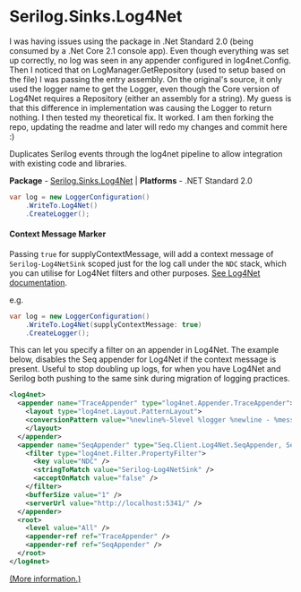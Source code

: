 # Serilog.Sinks.Log4Net

I was having issues using the package in .Net Standard 2.0 (being consumed by a .Net Core 2.1 console app). Even though everything was set up correctly, no log was seen in any appender configured in log4net.Config.
Then I noticed that on LogManager.GetRepository (used to setup based on the file) I was passing the entry assembly. On the original's source, it only used the logger name to get the Logger, even though the Core version of Log4Net requires a Repository (either an assembly for a string). My guess is that this difference in implementation was causing the Logger to return nothing.
I then tested my theoretical fix. It worked. I am then forking the repo, updating the readme and later will redo my changes and commit here :)

Duplicates Serilog events through the log4net pipeline to allow integration with existing code and libraries.

**Package** - [Serilog.Sinks.Log4Net](http://nuget.org/packages/serilog.sinks.log4net)
| **Platforms** - .NET Standard 2.0

```csharp
var log = new LoggerConfiguration()
    .WriteTo.Log4Net()
    .CreateLogger();
```

#### Context Message Marker
Passing `true` for supplyContextMessage, will add a context message of `Serilog-Log4NetSink` scoped just for the log call under the `NDC` stack, which you can utilise for Log4Net filters and other purposes. [See Log4Net documentation](https://logging.apache.org/log4net/release/manual/contexts.html#stacks).

e.g.

```csharp
var log = new LoggerConfiguration()
    .WriteTo.Log4Net(supplyContextMessage: true)
    .CreateLogger();
```

This can let you specify a filter on an appender in Log4Net. The example below, disables the Seq appender for Log4Net if the context message is present. Useful to stop doubling up logs, for when you have Log4Net and Serilog both pushing to the same sink during migration of logging practices.

```xml
<log4net>
  <appender name="TraceAppender" type="log4net.Appender.TraceAppender">
    <layout type="log4net.Layout.PatternLayout">
    <conversionPattern value="%newline%-5level %logger %newline - %message" />
    </layout>
  </appender>
  <appender name="SeqAppender" type="Seq.Client.Log4Net.SeqAppender, Seq.Client.Log4Net">
    <filter type="log4net.Filter.PropertyFilter">
      <key value="NDC" />
      <stringToMatch value="Serilog-Log4NetSink" />
      <acceptOnMatch value="false" />
    </filter>
    <bufferSize value="1" />
    <serverUrl value="http://localhost:5341/" />
  </appender>
  <root>
    <level value="All" />
    <appender-ref ref="TraceAppender" />
    <appender-ref ref="SeqAppender" />
  </root>
</log4net>
```

[(More information.)](http://nblumhardt.com/2013/06/serilog-sinks-log4net/)

